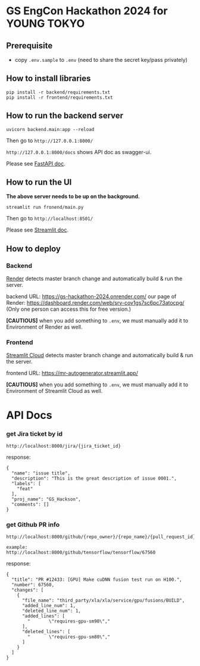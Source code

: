 # GS EngCon Hackathon 2024 for YOUNG TOKYO

## Prerequisite
- copy `.env.sample` to `.env` (need to share the secret key/pass privately)

## How to install libraries
```
pip install -r backend/requirements.txt
pip install -r frontend/requirements.txt
```

## How to run the backend server
```
uvicorn backend.main:app --reload
```
Then go to `http://127.0.0.1:8000/`

`http://127.0.0.1:8000/docs` shows API doc as swagger-ui.

Please see [FastAPI doc](https://fastapi.tiangolo.com/ja/).

## How to run the UI
**The above server needs to be up on the background.**

```
streamlit run fronend/main.py
```
Then go to `http://localhost:8501/`

Please see [Streamlit doc](https://docs.streamlit.io/).

## How to deploy

### Backend
[Render](https://dashboard.render.com/) detects master branch change and automatically build & run the server.  

backend URL: https://gs-hackathon-2024.onrender.com/
our page of Render: https://dashboard.render.com/web/srv-cov1gs7sc6pc73atocpg/ (Only one person can access this for free version.)

**[CAUTIOUS]** when you add something to `.env`, we must manually add it to Environment of Render as well. 

### Frontend
[Streamlit Cloud](https://streamlit.io/cloud) detects master branch change and automatically build & run the server.  

frontend URL: https://mr-autogenerator.streamlit.app/

**[CAUTIOUS]** when you add something to `.env`, we must manually add it to Environment of Streamlit Cloud as well.

# API Docs
### get Jira ticket by id
```
http://localhost:8000/jira/{jira_ticket_id}
```
response:
```
{
  "name": "issue title",
  "description": "This is the great description of issue 0001.",
  "labels": [
    "feat"
  ],
  "proj_name": "GS_Hackson",
  "comments": []
}
```

### get Github PR info
```
http://localhost:8000/github/{repo_owner}/{repo_name}/{pull_request_id}

example:
http://localhost:8000/github/tensorflow/tensorflow/67560
```
response:
```
{
  "title": "PR #12433: [GPU] Make cuDNN fusion test run on H100.",
  "number": 67560,
  "changes": [
    {
      "file_name": "third_party/xla/xla/service/gpu/fusions/BUILD",
      "added_line_num": 1,
      "deleted_line_num": 1,
      "added_lines": [
        "       \"requires-gpu-sm90\","
      ],
      "deleted_lines": [
        "       \"requires-gpu-sm80\","
      ]
    }
  ]
}
```